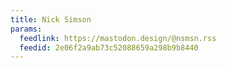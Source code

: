 ```yaml
---
title: Nick Simson
params:
  feedlink: https://mastodon.design/@nsmsn.rss
  feedid: 2e06f2a9ab73c52088659a298b9b8440
---
```

